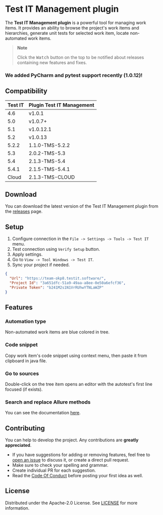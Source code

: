 # Test IT Management plugin

<!-- Plugin description -->
The **Test IT Management plugin** is a powerful tool for managing work items. It provides an ability to browse the
project's work items and hierarchies, generate unit tests for selected work item, locate non-automated work items.
<!-- Plugin description end -->
> **Note**
>
> Click the <kbd>Watch</kbd> button on the top to be notified about releases containing new features and fixes.


### We added PyCharm and pytest support recently (1.0.12)! 

## Compatibility

| Test IT | Plugin Test IT Management |
|---------|---------------------------|
| 4.6     | v1.0.1                    | 
| 5.0     | v1.0.7+                   |
| 5.1     | v1.0.12.1                 |
| 5.2     | v1.0.13                   |
| 5.2.2   | 1.1.0-TMS-5.2.2           |
| 5.3     | 2.0.2-TMS-5.3             |
| 5.4     | 2.1.3-TMS-5.4             |
| 5.4.1   | 2.1.5-TMS-5.4.1           |
| Cloud   | 2.1.3-TMS-CLOUD           |


## Download

You can download the latest version of the Test IT Management plugin from
the [releases](https://github.com/testit-tms/testit-management/releases) page.

## Setup

1. Configure connection in the `File -> Settings -> Tools -> Test IT` menu.
2. Test connection using `Verify Setup` button.
3. Apply settings.
4. Go to `View -> Tool Windows -> Test IT`.
5. Sync your project if needed.

```json
{
  "Url": "https://team-okp8.testit.software/",
  "Project Id": "3a651dfc-51a9-49aa-a8ee-0e50a6efcf36",
  "Private Token": "b241M2s1N1VrRUhwYTNLaWZP"
}
```

## Features

### Automation type

Non-automated work items are blue colored in tree.

### Code snippet

Copy work item's code snippet using context menu, then paste it from clipboard in java file.

### Go to sources

Double-click on the tree item opens an editor with the autotest's first line focused (if exists).

### Search and replace Allure methods

You can see the documentation [here](docs/parsingAllureAnnotations/README.md).

## Contributing

You can help to develop the project. Any contributions are **greatly appreciated**.

* If you have suggestions for adding or removing features, feel free
  to [open an issue](https://github.com/testit-tms/testit-management/issues/new) to discuss it, or create a direct pull
  request.
* Make sure to check your spelling and grammar.
* Create individual PR for each suggestion.
* Read the [Code Of Conduct](https://github.com/testit-tms/testit-management/blob/main/CODE_OF_CONDUCT.md) before
  posting your first idea as well.

## License

Distributed under the Apache-2.0 License.
See [LICENSE](https://github.com/testit-tms/testit-management/blob/main/LICENSE.txt) for more information.
